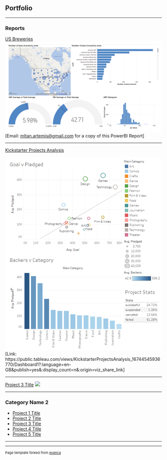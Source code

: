 ## Portfolio

---

### Reports 

[US Breweries](/sample_page)
<img src="images/WYWMBeerPowerBI1024_1.png?raw=true"/>
[Email: mltan.artemis@gmail.com for a copy of this PowerBI Report]

---
[Kickstarter Projects Analysis](/sample_page)

<img src="images/KickStartProj.PNG?raw=true"/>
[Link: https://public.tableau.com/views/KickstarterProjectsAnalysis_16744545936770/Dashboard1?:language=en-GB&publish=yes&:display_count=n&:origin=viz_share_link]

---
[Project 3 Title](http://example.com/)
<img src="images/dummy_thumbnail.jpg?raw=true"/>

---

### Category Name 2

- [Project 1 Title](http://example.com/)
- [Project 2 Title](http://example.com/)
- [Project 3 Title](http://example.com/)
- [Project 4 Title](http://example.com/)
- [Project 5 Title](http://example.com/)

---




---
<p style="font-size:11px">Page template forked from <a href="https://github.com/evanca/quick-portfolio">evanca</a></p>
<!-- Remove above link if you don't want to attibute -->
